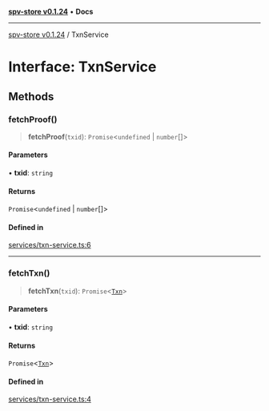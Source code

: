 [**spv-store v0.1.24**](../README.md) • **Docs**

***

[spv-store v0.1.24](../globals.md) / TxnService

# Interface: TxnService

## Methods

### fetchProof()

> **fetchProof**(`txid`): `Promise`\<`undefined` \| `number`[]\>

#### Parameters

• **txid**: `string`

#### Returns

`Promise`\<`undefined` \| `number`[]\>

#### Defined in

[services/txn-service.ts:6](https://github.com/bitcoin-sv/spv-store/blob/03686d41c08cfcf21568a9b1fd3404a8ac07fb36/src/services/txn-service.ts#L6)

***

### fetchTxn()

> **fetchTxn**(`txid`): `Promise`\<[`Txn`](Txn.md)\>

#### Parameters

• **txid**: `string`

#### Returns

`Promise`\<[`Txn`](Txn.md)\>

#### Defined in

[services/txn-service.ts:4](https://github.com/bitcoin-sv/spv-store/blob/03686d41c08cfcf21568a9b1fd3404a8ac07fb36/src/services/txn-service.ts#L4)
